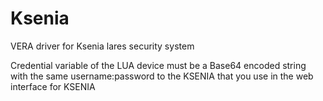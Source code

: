 # Ksenia
VERA driver for Ksenia lares security system


Credential variable of the LUA device must be a Base64 encoded string with the same username:password to the KSENIA that you use in the web interface for KSENIA
